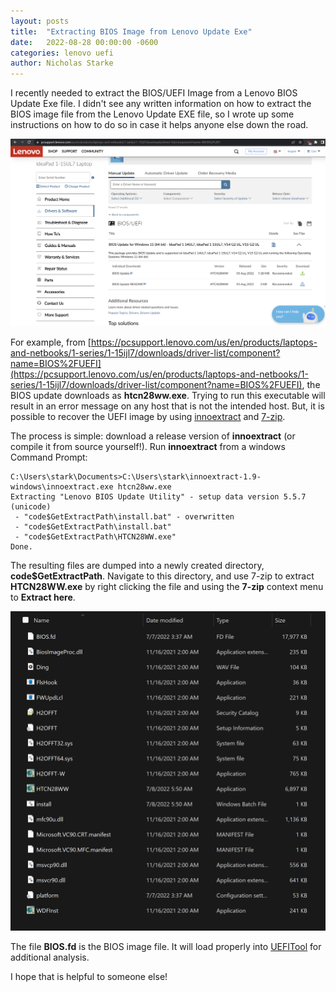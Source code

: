 ```yaml
---
layout: posts
title:  "Extracting BIOS Image from Lenovo Update Exe"
date:   2022-08-28 00:00:00 -0600
categories: lenovo uefi
author: Nicholas Starke
---
```


I recently needed to extract the BIOS/UEFI Image from a Lenovo BIOS Update Exe file. I didn't see any written information on how to extract the BIOS image file from the Lenovo Update EXE file, so I wrote up some instructions on how to do so in case it helps anyone else down the road.

![Lenovo Update](/images/08282022/lenovo-update.png "Lenovo Update")

For example, from [https://pcsupport.lenovo.com/us/en/products/laptops-and-netbooks/1-series/1-15ijl7/downloads/driver-list/component?name=BIOS%2FUEFI](https://pcsupport.lenovo.com/us/en/products/laptops-and-netbooks/1-series/1-15ijl7/downloads/driver-list/component?name=BIOS%2FUEFI), the BIOS update downloads as **htcn28ww.exe**.  Trying to run this executable will result in an error message on any host that is not the intended host.  But, it is possible to recover the UEFI image by using [innoextract](https://github.com/dscharrer/innoextract) and [7-zip](https://www.7-zip.org/).

The process is simple: download a release version of **innoextract** (or compile it from source yourself!).  Run **innoextract** from a windows Command Prompt:

```
C:\Users\stark\Documents>C:\Users\stark\innoextract-1.9-windows\innoextract.exe htcn28ww.exe
Extracting "Lenovo BIOS Update Utility" - setup data version 5.5.7 (unicode)
 - "code$GetExtractPath\install.bat" - overwritten
 - "code$GetExtractPath\install.bat"
 - "code$GetExtractPath\HTCN28WW.exe"
Done.
```

The resulting files are dumped into a newly created directory, **code$GetExtractPath**.  Navigate to this directory, and use 7-zip to extract **HTCN28WW.exe** by right clicking the file and using the **7-zip** context menu to **Extract here**.  

![Extracted](/images/08282022/extracted.png "Extracted")

The file **BIOS.fd** is the BIOS image file.  It will load properly into [UEFITool](https://github.com/LongSoft/UEFITool) for additional analysis.  

I hope that is helpful to someone else!